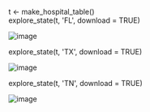 t <- make_hospital_table()  
explore_state(t, 'FL', download = TRUE)


![image](https://user-images.githubusercontent.com/38505196/107897983-8fec9480-6f08-11eb-8cb3-c34208c48f15.png)


explore_state(t, 'TX', download = TRUE) 


![image](https://user-images.githubusercontent.com/38505196/107898051-bc081580-6f08-11eb-96d3-adef73591aed.png)


explore_state(t, 'TN', download = TRUE)


![image](https://user-images.githubusercontent.com/38505196/107898071-c5917d80-6f08-11eb-8278-7df82ab050c3.png)
